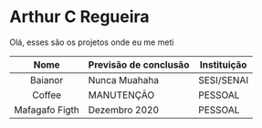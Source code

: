# Arthur C Regueira 


Olá, esses são os projetos onde eu me meti 

|     Nome       	| Previsão de conclusão 	| Instituição 	|
|:--------------:	|-----------------------	|-------------	|
| Baianor        	| Nunca Muahaha         	| SESI/SENAI  	|
| Coffee         	| MANUTENÇÃO            	| PESSOAL     	|   	
| Mafagafo Figth 	| Dezembro 2020         	| PESSOAL     	|
